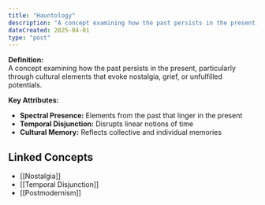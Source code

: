 ```yaml
---
title: "Hauntology"
description: "A concept examining how the past persists in the present, particularly through cultural elements that evoke nostalgia, grief, or unfulfilled potentials."
dateCreated: 2025-04-01
type: "post"
---
```


**Definition:**  
A concept examining how the past persists in the present, particularly through cultural elements that evoke nostalgia, grief, or unfulfilled potentials.

**Key Attributes:**  
- **Spectral Presence:** Elements from the past that linger in the present  
- **Temporal Disjunction:** Disrupts linear notions of time  
- **Cultural Memory:** Reflects collective and individual memories

## Linked Concepts
- [[Nostalgia]]
- [[Temporal Disjunction]]
- [[Postmodernism]]
